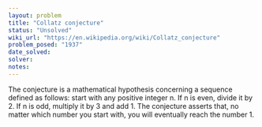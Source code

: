 ```yaml
---
layout: problem
title: "Collatz conjecture"
status: "Unsolved"
wiki_url: "https://en.wikipedia.org/wiki/Collatz_conjecture"
problem_posed: "1937"
date_solved:
solver:
notes:
---
```

The conjecture is a mathematical hypothesis concerning a sequence defined as follows: start with any positive integer n. If n is even, divide it by 2. If n is odd, multiply it by 3 and add 1. The conjecture asserts that, no matter which number you start with, you will eventually reach the number 1.
